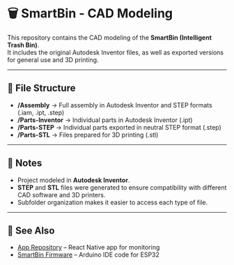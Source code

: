 # 🗑️ SmartBin - CAD Modeling

This repository contains the CAD modeling of the **SmartBin (Intelligent Trash Bin)**.  
It includes the original Autodesk Inventor files, as well as exported versions for general use and 3D printing.

---

## 📂 File Structure

- **/Assembly** → Full assembly in Autodesk Inventor and STEP formats (.iam, .ipt, .step)  
- **/Parts-Inventor** → Individual parts in Autodesk Inventor (.ipt)  
- **/Parts-STEP** → Individual parts exported in neutral STEP format (.step)  
- **/Parts-STL** → Files prepared for 3D printing (.stl)  

---

## 📌 Notes
- Project modeled in **Autodesk Inventor**.  
- **STEP** and **STL** files were generated to ensure compatibility with different CAD software and 3D printers.  
- Subfolder organization makes it easier to access each type of file.

---

## 🔗 See Also
- [App Repository](https://github.com/AlanLRodrigues/SmartBin-App) – React Native app for monitoring
- [SmartBin Firmware](https://github.com/AlanLRodrigues/SmartBin-Firmware) – Arduino IDE code for ESP32